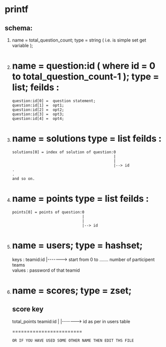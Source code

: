 printf
======


schema:
---------------------------------------------------------------------------------------------------------

1)  name = total_question_count;
	type = string ( i.e. is simple set get variable );

2)  name = question:id ( where id = 0 to total_question_count-1 );
	type = list;
	feilds :
	=====================================================================

		question:id[0] =  question statement;
		question:id[1] =  opt1;
		question:id[2] =  opt2;
		question:id[3] =  opt3;
		question:id[4] =  opt4;

3)  name = solutions
	type = list
	feilds :
	=====================================================================
		
		solutions[0] = index of solution of question:0
													 |
													 |
													 |--> id 
		.
		.
		and so on.

4)  name = points
	type = list
	feilds :
	=====================================================================

		points[0] = points of question:0
									   |
									   |
									   |--> id

5)  name = users;
	type = hashset;
	=====================================================================

	keys : teamid:id
				   |------->   start from 0 to ....... number of participent teams   
	values : password of that teamid


6)  name = scores;
	type = zset;
	=====================================================================

	score                 key
	---------------------------------------------
	total_points          teamid:id
								 |
								 |------->   id as per in users table


	========================  


		OR IF YOU HAVE USED SOME OTHER NAME THEN EDIT THS FILE


		